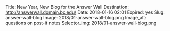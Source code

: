 Title: New Year, New Blog for the Answer Wall
Destination: http://answerwall.domain.bc.edu/
Date: 2018-01-16 02:01
Expired: yes
Slug: answer-wall-blog
Image: 2018/01-answer-wall-blog.png
Image_alt: questions on post-it notes
Selector_img: 2018/01-answer-wall-blog.png